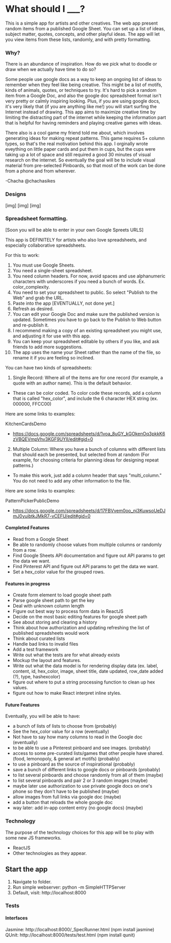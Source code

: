 # What should I ___?

This is a simple app for artists and other creatives. 
The web app present random items from a published Google Sheet.
You can set up a list of ideas, subject matter, quotes, concepts, and other playful ideas.
The app will let you view items from these lists, randomly, and with pretty formatting.


### Why?
There is an abundance of inspiration. How do we pick what to doodle or draw when we actually have time to do so? 

Some people use google docs as a way to keep an ongoing list of ideas to remember when they feel like being creative. This might be a list of motifs, kinds of animals, quotes, or techniques to try. It's hard to pick a random item from a Google Doc, and also the google doc spreadsheet format isn't very pretty or calmly inspiring looking. Plus, if you are using google docs, it's very likely that (if you are anything like me!) you will start surfing the Internet instead of drawing. This app aims to maximize creative time by limiting the distracting part of the internet while keeping the information part that is helpful for having reminders and playing creative games with ideas.

There also is a cool game my friend told me about, which involves generating ideas for making repeat patterns. This game requires 5+ column types, so that's the real motivation behind this app. I orginally wrote eveything on little paper cards and put them in cups, but the cups were taking up a lot of space and still required a good 30 minutes of visual research on the internet. So eventually the goal will be to include visual material from pre-selected Pinboards, so that most of the work can be done from a phone and from wherever.


-Chacha @chachasikes

### Designs
[img]  [img]  [img]


### Spreadsheet formatting.

[Soon you will be able to enter in your own Google Spreets URLS]

This app is DEFINITELY for artists who also love spreadsheets, and especially collaborative spreadsheets.

For this to work:
1. You must use Google Sheets.
2. You need a single-sheet spreadsheet.
3. You need column headers. For now, avoid spaces and use alphanumeric characters with underscores if you need a bunch of words. Ex. color_complexity. 
4. You need to set your spreadsheet to public. So select "Publish to the Web" and grab the URL.
5. Paste into the app [EVENTUALLY, not done yet.]
6. Refresh as desired.
7. You can edit your Google Doc and make sure the published version is updated. Sometimes you have to go back to the Publish to Web button and re-publish it.
8. I recommend making a copy of an existing spreadsheet you might use, and adjusting it for use with this app.
9. You can keep your spreadsheet editable by others if you like, and ask friends to add more suggestions. 
10. The app uses the name your Sheet rather than the name of the file, so rename it if you are feeling so inclined.

You can have two kinds of spreadsheets:
1. Single Record: Where all of the items are for one record (for example, a quote with an author name). This is the default behavior.
  * These can be color coded. To color code these records, add a column that is called "hex_color", and include the 6 character HEX string (ex. 000000, FFCC00)
  
  Here are some links to examples:

  KitchenCardsDemo
  * https://docs.google.com/spreadsheets/d/1voa_8uGY_kGOkenOq3pkkK6zVBQEVmpVhv3KGF9UYII/edit#gid=0

2. Multiple Column: Where you have a bunch of columns with different lists that should each be presented, but selected from at random (For example, for choosing criteria for planning ideas for designing repeat patterns.) 
  * To make this work, just add a column header that says "multi_column." You do not need to add any other information to the file.

  Here are some links to examples: 

  PatternPickerPublicDemo
  * https://docs.google.com/spreadsheets/d/17FBVvem0oo_nj3KuwsoUeDJmJ0yuibtkJMkR7-vCEFU/edit#gid=0


#### Completed Features
- Read from a Google Sheet
- Be able to randomly choose values from multiple columns or randomly from a row.
- Find Google Sheets API documentation and figure out API params to get the data we want.
- Find Pinterest API and figure out API params to get the data we want.
- Set a hex_color value for the grouped rows.

#### Features in progress
- Create form element to load google sheet path
- Parse google sheet path to get the key
- Deal with unknown column length
- Figure out best way to process form data in ReactJS
- Decide on the most basic editing features for google sheet path
- See about storing and clearing a history
- Think about how authorization and updating refreshing the list of published spreadsheets would work
- Think about curated lists
- Handle bad links to invalid files
- Add a test framework
- Write out what the tests are for what already exists
- Mockup the layout and features.
- Write out what the data model is for rendering display data (ex. label, content, id, hex_color, image, sheet title, date updated, row_date added (?), type, hashexcolor) 
- figure out where to put a string processing function to clean up hex values.
- figure out how to make React interpret inline styles.

#### Future Features
Eventually, you will be able to have:
- a bunch of lists of lists to choose from (probably)
- See the hex_color value for a row (eventually)
- Not have to say how many columns to read in the Google doc (eventually)
- to be able to use a Pinterest pinboard and see images. (probably)
- access to some pre-curated lists/games that other people have shared. (food, lemonopoly, & general art motifs) (probably)
- to use a pinboard as the source of inspirational (probably)
- save a bunch of different links to google docs or pinboards (probably)
- to list several pinboards and choose randomly from all of them (maybe)
- to list several pinboards and pair 2 or 3 random images (maybe)
- maybe later use authorization to use private google docs on one's phone so they don't have to be published (maybe)
- allow images from full links via google doc (maybe)
- add a button that reloads the whole google doc
- way later: add in-app content entry (no google docs) (maybe)

### Technology
The purpose of the technology choices for this app will be to play with some new JS frameworks. 
* ReactJS
* Other technologies as they appear.



## Start the app
1. Navigate to folder.
2. Run simple webserver: python -m SimpleHTTPServer
3. Default, visit: http://localhost:8000


### Tests
#### Interfaces
Jasmine: http://localhost:8000/_SpecRunner.html   (npm install jasmine)
QUnit: http://localhost:8000/tests/test.html   (npm install qunit)

